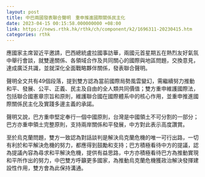 ```yaml
---
layout: post
title: 中巴兩國發表聯合聲明　重申推進國際關係民主化
date: 2023-04-15 00:15:58.000000000 +08:00
link: https://news.rthk.hk/rthk/ch/component/k2/1696311-20230415.htm
categories: rthk
---
```


應國家主席習近平邀請，巴西總統盧拉國事訪華，兩國元首星期五在熱烈友好氣氛中舉行會談，就雙邊關係、各領域合作及共同關心的國際與地區問題，交換意見，達成廣泛共識，並就深化全面戰略夥伴關係，發表聯合聲明。

聲明全文共有49個段落，提到雙方認為當前國際局勢風雲變幻，需繼續努力推動和平、發展、公平、正義、民主及自由的全人類共同價值；雙方重申維護國際法，包括聯合國憲章宗旨和原則，維護聯合國在國際體系中的核心作用，並重申推進國際關係民主化及實踐多邊主義的承諾。

聲明又說，巴方重申堅定奉行一個中國原則，台灣是中國領土不可分割的一部分；巴方亦重申領土完整原則，支持兩岸關係和平發展，中方對此表示高度讚賞。

至於烏克蘭問題，雙方一致認為對話談判是解決烏克蘭危機的唯一可行出路，一切有利於和平解決危機的努力，都應得到鼓勵和支持；巴方積極看待中方的提議，認為提議內容為尋求和平解決危機，提供有益思路，中方亦積極看待巴方為推動實現和平所作出的努力，中巴雙方呼籲更多國家，為推動烏克蘭危機獲政治解決發揮建設性作用，雙方會為此保持溝通。
